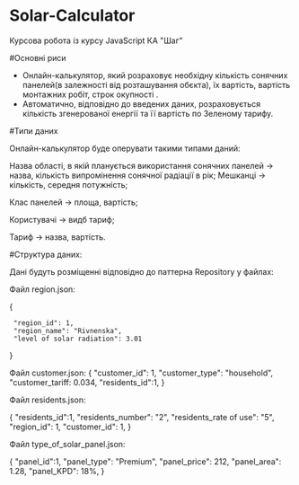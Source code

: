 # Solar-Calculator

Курсова робота із курсу JavaScript КА "Шаг"

#Основні риси
- Онлайн-калькулятор, який розраховує необхідну кількість сонячних панелей(в залежності від розташування обєкта), їх вартість, вартість монтажних робіт, строк окупності .
- Автоматично, відповідно до введених даних, розраховується  кількість згенерованої  енергії та її вартість по Зеленому тарифу.

#Типи даних

Онлайн-калькулятор буде оперувати такими типами даний:

Назва області, в якій планується використання сонячних панелей -> назва, кількість випромінення сонячної радіації в рік;
Мешканці -> кількість, середня потужність;

Клас панелей -> площа, вартість;

Користувачі -> видб тариф;

Тариф -> назва, вартість.

#Структура даних:

Дані будуть розміщенні відповідно до паттерна Repository у файлах:

Файл 
region.json:

{

	 "region_id": 1,
  	 "region_name": "Rivnenska",
  	 "level of solar radiation": 3.01
  
}

Файл customer.json:
{
	"customer_id": 1,
	"customer_type": "household",
	"customer_tariff: 0.034,
	"residents_id":1,
}


Файл residents.json:


{
  	 "residents_id":1,
  	 "residents_number": "2",
  	 "residents_rate of use": "5",
	 "region_id": 1,
	 "customer_id": 1,
}
 
 
Файл type_of_solar_panel.json:

{
  	 "panel_id":1,
  	 "panel_type": "Premium",
  	 "panel_price": 212,
	 "panel_area": 1.28,
	 "panel_KPD": 18%,
 }

